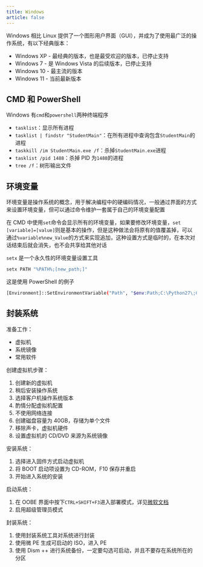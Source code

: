 ```yaml
---
title: Windows
article: false
---
```


Windows 相比 Linux 提供了一个图形用户界面（GUI），并成为了使用最广泛的操作系统，有以下经典版本：

+ Windows XP - 最经典的版本，也是最受欢迎的版本，已停止支持
+ Windows 7 - 是 Windows Vista 的后续版本，已停止支持
+ Windows 10 - 最主流的版本
+ Windows 11 - 当前最新版本

## CMD 和 PowerShell

Windows 有`cmd`和`powershell`两种终端程序

+ `tasklist`：显示所有进程
+ `tasklist | findstr "StudentMain"`：在所有进程中查询包含`StudentMain`的进程
+ `taskkill /im StudentMain.exe /f`：杀掉`StudentMain.exe`进程
+ `tasklist /pid 1488`：杀掉 PID 为`1488`的进程
+ `tree /f`：树形输出文件

## 环境变量

环境变量是操作系统的概念，用于解决编程中的硬编码情况，一般通过界面的方式来设置环境变量，但可以通过命令维护一套属于自己的环境变量配置

在 CMD 中使用`set`命令会显示所有的环境变量，如果要修改环境变量，`set [variable]=[value]`则是基本的操作，但是这种做法会将原有的值覆盖掉，可以通过`%variable%new_Value`的方式来实现追加，这种设置方式是临时的，在本次对话结束后就会消失，也不会共享给其他对话

`setx` 是一个永久性的环境变量设置工具

```sh
setx PATH "%PATH%;[new_path;]"
```

这是使用 PowerShell 的例子

```sh
[Environment]::SetEnvironmentVariable("Path", "$env:Path;C:\Python27\;C:\Python27\Scripts\", "User")
```

## 封装系统

准备工作：

+ 虚拟机
+ 系统镜像
+ 常用软件

创建虚拟机步骤：

1. 创建新的虚拟机
2. 稍后安装操作系统
3. 选择客户机操作系统版本
4. 酌情分配虚拟机配置
5. 不使用网络连接
6. 创建磁盘容量为 40GB，存储为单个文件
7. 移除声卡，虚拟机硬件
8. 设置虚拟机的 CD/DVD 来源为系统镜像

安装系统：

1. 选择进入固件方式启动虚拟机
2. 将 BOOT 启动项设置为 CD-ROM，F10 保存并重启
3. 开始进入系统的安装

启动系统：

1. 在 OOBE 界面中按下`CTRL+SHIFT+F3`进入部署模式，详见[微软文档](https://docs.microsoft.com/zh-cn/windows-hardware/manufacture/desktop/boot-windows-to-audit-mode-or-oobe?view=windows-10)
2. 启用超级管理员模式

封装系统：

1. 使用封装系统工具对系统进行封装
2. 使用微 PE 生成可启动的 ISO，进入 PE
3. 使用 Dism ++ 进行系统备份，一定要勾选可启动，并且不要存在系统所在的分区

